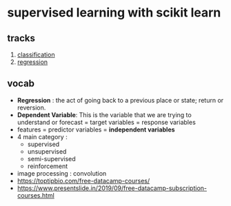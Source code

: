 # supervised learning with scikit learn 
## tracks
1. [classification](classification)
2. [regression](regression)

## vocab
- __Regression__ : the act of going back to a previous place or state; return or reversion.
- __Dependent Variable__: This is the variable that we are trying to understand or forecast = target variables = response variables
- features = predictor variables = __independent variables__
- 4 main category :
    - supervised
    - unsupervised
    - semi-supervised
    - reinforcement
- image processing : convolution
- https://toptipbio.com/free-datacamp-courses/
- https://www.presentslide.in/2019/09/free-datacamp-subscription-courses.html

